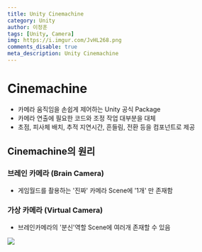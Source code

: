 ```yaml
---
title: Unity Cinemachine
category: Unity
author: 이정훈
tags: [Unity, Camera]
img: https://i.imgur.com/JvHL268.png
comments_disable: true
meta_description: Unity Cinemachine
---
```


# Cinemachine

- 카메라 움직임을 손쉽게 제어하는 Unity 공식 Package
- 카메라 연출에 필요한 코드와 조정 작업 대부분을 대체
- 초점, 피사체 배치, 추적 지연시간, 흔들림, 전환 등을 컴포넌트로 제공

## Cinemachine의 원리

### 브레인 카메라 (Brain Camera)
- 게임월드를 촬용하는 '진짜' 카메라 Scene에 '1개' 만 존재함
### 가상 카메라 (Virtual Camera)
- 브레인카메라의 '분신'역할 Scene에 여러개 존재할 수 있음


![](https://i.imgur.com/JvHL268.png)


